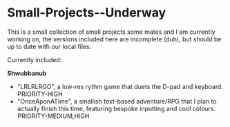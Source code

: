 # Small-Projects--Underway
This is a small collection of small projects some mates and I am currently working on, the versions included here are incomplete (duh), but should be up to date with our local files.

Currently included:

**Shwubbanub**
 - "LRLRLRGO", a low-res rythm game that duets the D-pad and keyboard. PRIORITY-HIGH
 - "OnceAponATime", a smallish text-based adventure/RPG that I plan to actually finish this time, featuring bespoke inputting and cool colours. PRIORITY-MEDIUM,HIGH
